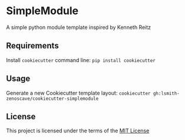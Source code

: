 SimpleModule
============

A simple python module template inspired by Kenneth Reitz

Requirements
------------
Install `cookiecutter` command line: `pip install cookiecutter`    

Usage
-----
Generate a new Cookiecutter template layout: `cookiecutter gh:lsmith-zenoscave/cookiecutter-simplemodule`    

License
-------
This project is licensed under the terms of the [MIT License](/LICENSE)
